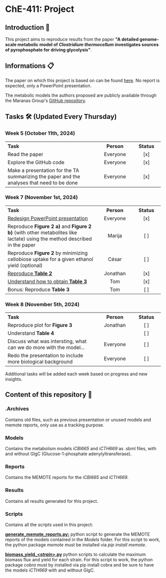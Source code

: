 <h1>ChE-411: Project</h1>

<h2>Introduction 🌟</h2>
<p>This project aims to reproduce results from the paper <strong>"A detailed genome-scale metabolic model of <em>Clostridium thermocellum</em> investigates sources of pyrophosphate for driving glycolysis"</strong>.</p>

<h2>Informations 📋</h2>
<p>The paper on which this project is based on can be found <a href="Paper.pdf">here</a>. No report is expected, only a PowerPoint presentation.
<p>The metabolic models the authors proposed are publicly available through the Maranas Group's <a href="https://github.com/maranasgroup/iCTH669">GitHub repository</a>.

<h2>Tasks 🛠️ (Updated Every Thursday)</h2>

<h3>Week 5 (October 11th, 2024)</h3>

<table>
  <tr>
    <th width="1500"; align="left">Task</th>
    <th width="250">Person</th>
    <th width="250"">Status</th>
  </tr>
  <tr>
    <td>Read the paper</td>
    <td align="center">Everyone</td>
    <td align="center">[x]</td>
  </tr>
  <tr>
    <td>Explore the GitHub code</td>
    <td align="center">Everyone</td>
    <td align="center">[x]</td>
  </tr>
  <tr>
    <td>Make a presentation for the TA summarizing the paper and the analyses that need to be done</td>
    <td align="center">Everyone</td>
    <td align="center">[x]</td>
  </tr>
</table>

<h3>Week 7 (November 1st, 2024)</h3>

<table>
  <tr>
    <th width="1500"; align="left">Task</th>
    <th width="250">Person</th>
    <th width="250">Status</th>
  </tr>
  <tr>
    <td><a href="Paper review.pptx">Redesign PowerPoint presentation</a></td>
    <td align="center">Everyone</td>
    <td align="center">[x]</td>
  </tr>
  <tr>
    <td>Reproduce <b>Figure 2 a)</b> and <b>Figure 2 b)</b> (with other metabolites like lactate) using the method described in the paper</td>
    <td align="center">Marija</td>
    <td align="center">[ ]</td>
  </tr>
  <tr>
    <td>Reproduce <b>Figure 2</b> by minimizing cellobiose uptake for a given ethanol yield (optional)</td>
    <td align="center">César</td>
    <td align="center">[ ]</td>
  </tr>
  <tr>
    <td><a href="Results/Jonathan/Table 2.xlsx">Reproduce <b>Table 2</b></a></td>
    <td align="center">Jonathan</td>
    <td align="center">[x]</td>
  </tr>
  <tr>
    <td><a href="Results/Tom/Table 3 results.docx">Understand how to obtain <b>Table 3</b></a></td>
    <td align="center">Tom</td>
    <td align="center">[x]</td>
  </tr>
  <tr>
    <td>Bonus: Reproduce <b>Table 3</b></td>
    <td align="center">Tom</td>
    <td align="center">[ ]</td>
  </tr>
</table>

<h3>Week 8 (November 5th, 2024)</h3>

<table>
  <tr>
    <th width="1500"; align="left">Task</th>
    <th width="250">Person</th>
    <th width="250">Status</th>
  <tr>
    <td>Reproduce plot for <b>Figure 3</b></td>
    <td align="center">Jonathan</td>
    <td align="center">[ ]</td>
  </tr>
  <tr>
    <td>Understand <b>Table 4</b></td>
    <td align="center"></td>
    <td align="center">[ ]</td>
  </tr>
  <tr>
    <td>Discuss what was intersting, what can we do more with the model...</td>
    <td align="center">Everyone</td>
    <td align="center">[ ]</td>
  </tr>
  <tr>
    <td>Redo the presentation to include more biological background</td>
    <td align="center">Everyone</td>
    <td align="center">[ ]</td>
  </tr>
</table>


<p>Additional tasks will be added each week based on progress and new insights.</p>

<h2>Content of this repository 📂</h2>
<h3>.Archives</h3>
<p>Contains old files, such as previous presentation or unused models and memote reports, only use as a tracking purpose.</p>

<h3>Models</h3>
<p>Contains the metabolism models <i>iCBI665</i> and <i>iCTH669</i> as .sbml files, with and without GlgC (Glucose-1-phosphate adenylyltransferase).</p>

<h3>Reports</h3>
<p>Contains the MEMOTE reports for the <i>iCBI665</i> and <i>iCTH669</i>.</p>

<h3>Results</h3>
<p>Contains all results generated for this project.</p>

<h3>Scripts</h3>
<p>Contains all the scripts used in this project:</p>

<p><a href="Scripts\MEMOTE reports"><b>generate_memote_reports.py:</b></a> python script to generate the MEMOTE reports of the models contained in the <i>Models</i> folder. For this script to work, the python package <i>memote</i> must be installed via <i>pip install memote</i>.</p>

<p><a href="Scripts\Biomass yields"><b>biomass_yield_<<i>strain></i>.py</b></a> python scripts to calculate the maximum biomass flux and yield for each strain. For this script to work, the python package <i>cobra</i> must by installed via <ip>pip install cobra</ip> and be sure to have the models <i>iCTH669</i> with and without GlgC.</p>
